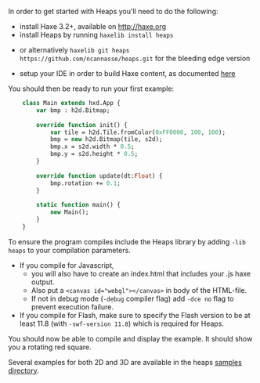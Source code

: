 In order to get started with Heaps you'll need to do the following:

* install Haxe 3.2+, available on http://haxe.org
* install Heaps by running `haxelib install heaps` 
 + or alternatively `haxelib git heaps https://github.com/ncannasse/heaps.git` for the bleeding edge version 
* setup your IDE in order to build Haxe content, as documented [here](http://haxe.org/documentation/introduction/editors-and-ides.html)

You should then be ready to run your first example:
```haxe
    class Main extends hxd.App {
        var bmp : h2d.Bitmap;
        
        override function init() {
            var tile = h2d.Tile.fromColor(0xFF0000, 100, 100);
            bmp = new h2d.Bitmap(tile, s2d);
            bmp.x = s2d.width * 0.5;
            bmp.y = s2d.height * 0.5;
        }
        
        override function update(dt:Float) {
            bmp.rotation += 0.1;
        }
        
        static function main() {
            new Main();
        }
    }
```
To ensure the program compiles include the Heaps library by adding `-lib heaps` to your compilation parameters.

* If you compile for Javascript,
  * you will also have to create an index.html that includes your .js haxe output.
  * Also put a `<canvas id="webgl"></canvas>` in body of the HTML-file.
  * If not in debug mode (`-debug` compiler flag) add `-dce no` flag to prevent execution failure.
* If you compile for Flash, make sure to specify the Flash version to be at least 11.8 (with `-swf-version 11.8`) which is required for Heaps.

You should now be able to compile and display the example. It should show you a rotating red square.

Several examples for both 2D and 3D are available in the heaps [samples directory](https://github.com/ncannasse/heaps/tree/master/samples).
